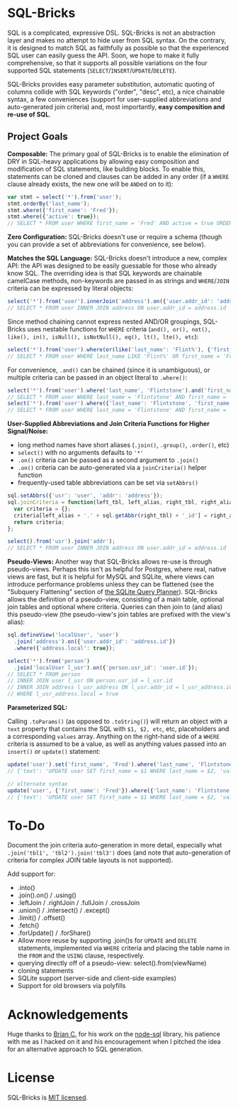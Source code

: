 # SQL-Bricks

SQL is a complicated, expressive DSL. SQL-Bricks is not an abstraction layer and makes no attempt to hide user from SQL syntax. On the contrary, it is designed to match SQL as faithfully as possible so that the experienced SQL user can easily guess the API. Soon, we hope to make it fully comprehensive, so that it supports all possible variations on the four supported SQL statements (`SELECT`/`INSERT`/`UPDATE`/`DELETE`).

SQL-Bricks provides easy parameter substitution, automatic quoting of columns collide with SQL keywords ("order", "desc", etc), a nice chainable syntax, a few conveniences (support for user-supplied abbreviations and auto-generated join criteria) and, most importantly, **easy composition and re-use of SQL**.

## Project Goals

**Composable:** The primary goal of SQL-Bricks is to enable the elimination of DRY in SQL-heavy applications by allowing easy composition and modification of SQL statements, like building blocks. To enable this, statements can be cloned and clauses can be added in any order (if a `WHERE` clause already exists, the new one will be `AND`ed on to it):

```javascript
var stmt = select('*').from('user');
stmt.orderBy('last_name');
stmt.where({'first_name': 'Fred'});
stmt.where({'active': true});
// SELECT * FROM user WHERE first_name = 'Fred' AND active = true ORDER BY last_name
```

**Zero Configuration:** SQL-Bricks doesn't use or require a schema (though you can provide a set of abbreviations for convenience, see below).

**Matches the SQL Language:** SQL-Bricks doesn't introduce a new, complex API: the API was designed to be easily guessable for those who already know SQL. The overriding idea is that SQL keywords are chainable camelCase methods, non-keywords are passed in as strings and `WHERE`/`JOIN` criteria can be expressed by literal objects:

```javascript
select('*').from('user').innerJoin('address').on({'user.addr_id': 'address.id'});
// SELECT * FROM user INNER JOIN address ON user.addr_id = address.id
```

Since method chaining cannot express nested AND/OR groupings, SQL-Bricks uses nestable functions for `WHERE` criteria (`and(), or(), not(), like(), in(), isNull(), isNotNull(), eq(), lt(), lte(), etc`):

```javascript
select('*').from('user').where(or(like('last_name': 'Flint%'), {'first_name': 'Fred'}));
// SELECT * FROM user WHERE last_name LIKE 'Flint%' OR first_name = 'Fred'
```

For convenience, `.and()` can be chained (since it is unambiguous), or multiple criteria can be passed in an object literal to `.where()`:

```javascript
select('*').from('user').where('last_name', 'Flintstone').and('first_name', 'Fred');
// SELECT * FROM user WHERE last_name = 'Flintstone' AND first_name = 'Fred'
select('*').from('user').where({'last_name': 'Flintstone', 'first_name': 'Fred'});
// SELECT * FROM user WHERE last_name = 'Flintstone' AND first_name = 'Fred'
```

**User-Supplied Abbreviations and Join Criteria Functions for Higher Signal/Noise:**

* long method names have short aliases (`.join()`, `.group()`, `.order()`, etc)
* `select()` with no arguments defaults to `'*'`
* `.on()` criteria can be passed as a second argument to `.join()`
* `.on()` criteria can be auto-generated via a `joinCriteria()` helper function
* frequently-used table abbreviations can be set via `setAbbrs()`

```javascript
sql.setAbbrs({'usr': 'user', 'addr': 'address'});
sql.joinCriteria = function(left_tbl, left_alias, right_tbl, right_alias) {
  var criteria = {};
  criteria[left_alias + '.' + sql.getAbbr(right_tbl) + '_id'] = right_alias + '.id';
  return criteria;
};

select().from('usr').join('addr');
// SELECT * FROM user INNER JOIN address ON user.addr_id = address.id
```

**Pseudo-Views:** Another way that SQL-Bricks allows re-use is through pseudo-views. Perhaps this isn't as helpful for Postgres, where real, native views are fast, but it is helpful for MySQL and SQLite, where views can introduce performance problems unless they can be flattened (see the "Subquery Flattening" section of [the SQLite Query Planner](http://www.sqlite.org/optoverview.html)). SQL-Bricks allows the definition of a pseudo-view, consisting of a main table, optional join tables and optional where criteria. Queries can then join to (and alias) this pseudo-view (the pseudo-view's join tables are prefixed with the view's alias):

```javascript
sql.defineView('localUser', 'user')
  .join('address').on({'user.addr_id': 'address.id'})
  .where({'address.local': true});

select('*').from('person')
  .join('localUser l_usr').on({'person.usr_id': 'user.id'});
// SELECT * FROM person
// INNER JOIN user l_usr ON person.usr_id = l_usr.id
// INNER JOIN address l_usr_address ON l_usr.addr_id = l_usr_address.id
// WHERE l_usr_address.local = true
```

**Parameterized SQL:**

Calling `.toParams()` (as opposed to `.toString()`) will return an object with a `text` property that contains the SQL with `$1, $2, etc`, etc, placeholders and a corresponding `values` array. Anything on the right-hand side of a `WHERE` criteria is assumed to be a value, as well as anything values passed into an `insert()` or `update()` statement:

```javascript
update('user').set('first_name', 'Fred').where('last_name', 'Flintstone').toParams();
// {'text': 'UPDATE user SET first_name = $1 WHERE last_name = $2, 'values': ['Fred', 'Flintstone']}

// alternate syntax
update('user', {'first_name': 'Fred'}).where({'last_name': 'Flintstone'}).toParams();
// {'text': 'UPDATE user SET first_name = $1 WHERE last_name = $2, 'values': ['Fred', 'Flintstone']}
```

# To-Do

Document the join criteria auto-generation in more detail, especially what `.join('tbl1', 'tbl2').join('tbl3')` does (and note that auto-generation of criteria for complex JOIN table layouts is not supported).

Add support for:

* .into()
* .join().on() / .using()
* .leftJoin / .rightJoin / .fullJoin / .crossJoin
* .union() / .intersect() / .except()
* .limit() / .offset()
* .fetch()
* .forUpdate() / .forShare()
* Allow more reuse by supporting .join()s for `UPDATE` and `DELETE` statements, implemented via `WHERE` criteria and placing the table name in the `FROM` and the `USING` clause, respectively.
* querying directly off of a pseudo-view: select().from(viewName)
* cloning statements
* SQLite support (server-side and client-side examples)
* Support for old browsers via polyfills

# Acknowledgements

Huge thanks to [Brian C.](https://github.com/brianc) for his work on the [node-sql](https://github.com/brianc/node-sql) library, his patience with me as I hacked on it and his encouragement when I pitched the idea for an alternative approach to SQL generation.

# License

SQL-Bricks is [MIT licensed](https://github.com/CSNW/sql-bricks/raw/master/LICENSE.md).
